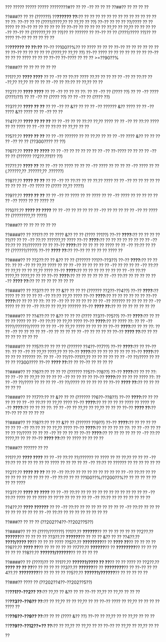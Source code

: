 ??? ????? ????? ????? ????????#?? ?? ?? -?? ?? ?? ??
??##?? ?? ?? ?? ??

??###?? ?? ?? (??????)
??**?????? ??:**?? ?? ?? ?? ?? ?? ?? ?? ?? ?? ?? ?? ?? ?? ?? ??:
??-?? ?? ?? (????/????,?? ?? ??,?? ?? ??)
??-?? ?? ?? ?? ??/???? ?? ?? ???? ??
??-?? ?? ?? ?? ?? ?? ??
??-?? ?? ?? ?? ?? ?? ??,?? ?? ??,?? ?? ?? ??
??-?? ??-?? ?? (??????,?? ?? ??)?? ?? ?????? ??
??-?? ?? ?? (????/???? ??)?? ?? ????
??-?? ?? ?? ?? ?? ??

??**?????? ?? ??:??**
??-?? ??100??%?? ?? ???? ?? ?? ??
??-?? ?? ?? ?? ?? ?? ?? ??
??-?? ?? ?? ?? ?? ?? (????,?? ??,?? ??)
??-?? ???? ?? ?? ?? ?? ?? ?? ??
??-?? ?? ?? ?? ???? ?? ?? ??
??-?? ??-???? ?? ?? ?? >=??90??%

??###?? ?? ?? ?? ?? ?? ??

??1??.?? **???? ????**
??  ?? -?? ?? ??:?? ???? ??.?? ?? ??
??  ?? -?? ?? ??:?? ??-??,?? ??,?? ?? ??
??  ?? -?? ?? ??:?? ?? ??,?? ?? ??

??2??.?? **???? ????**
??  ?? -?? ?? ?? ?? ??:
??    ?? -?? ?? (???? ??)
??    ?? -?? ???? (????/??)
??    ?? -?? ?? (???? ??)
??    ?? -?? ?? (???? ??)

??3??.?? **???? ?? ??**
??  ?? -?? ?? &?? ??
??  ?? -?? ?????? &?? ????
??  ?? -?? ???? &?? ????
??  ?? -?? ?? ??

??4??.?? **???? ?? ?? ??**
??  ?? -?? ?? ?? ??:?? ??,?? ????
??  ?? -?? ?? ??:?? ???? ?? ?? ????
??  ?? -?? ?? ??:?? ?? ??,?? ?? ??

??5??.?? **???? ?? ??**
??  ?? -?? ?????? ?? ?? ??.?? ??
??  ?? -?? ???? &?? ?? ??
??  ?? -?? ?? ?? (??300???? ?? ??)

??6??.?? **???? ?? ????**
??  ?? -?? ?? ?? ?? ??
??  ?? -?? ??-???? ?? ??
??  ?? -?? ?? ?? (?????? ??2??.??1?? ??)

??7??.?? **???? ??**
??  ?? -?? ?? ???? ??
??  ?? -?? ???? ?? ??
??  ?? -?? ???? ?? ?? (.??????,?? .??????,?? .??????)

??8??.?? **???? ?? ??**
??  ?? -?? ?? ??:?? ?? ?? ??.?? ????
??  ?? -?? ?? ?? ?? ?? ?? ?? ??
??  ?? -?? ???? ?? (???? ??,?? ????)

??9??.?? **???? ?? ??**
??  ?? -?? ?? ???? ?? ?? ????
??  ?? -?? ???? ?? ?? ?? ??
??  ?? -?? ???? ?? ?? ???? ??

??10??.?? **???? ?? ????**
??   ?? -?? ?? ?? ??
??   ?? -?? ?? ?? ??
??   ?? -?? ?? ???? ?? (????????,?? ????)

??###?? ?? ?? ?? ?? ?? ??

??####?? ?? ??1??:?? ?? ???? &?? ?? ?? (???? ??1??)
??-?? **????:**?? ?? ?? ?? ?? ??/??
?? ?? -?? ??:?? ??????,?? ????
??-?? **????:**?? ?? ?? ?? ?? ?? ??
?? ?? -?? ??:?? ?? ??/?????? ?? ??
??-?? **????:**?? ?? ?? ?? ?? ????
?? ?? -?? ??:?? ?? ?? ?? (??????/????)
??-?? **???? ??:**?? ??-?? ?? ?? ?? ?? ???? ??

??####?? ?? ??2??:?? ?? &?? ?? ?? (?????? ??1??-??3??)
??-?? **????:**?? ?? ?? ??:
?? ?? -?? ?? ??,?? ???? ??
?? ?? -?? ?? ?? ??
?? ?? -?? ?? ??
?? ?? -?? ??:?? ?? ??,?? ?? ?? ??,?? ????
??-?? **????:**?? ?? ?? ?? ?? ?? ??
?? ?? -?? ??:?? ????,?? ????,?? ?? ??
??-?? **????:**?? ?? ?? ?? ??
?? ?? -?? ??:?? ?? ?? ?? ??
??-?? **???? ??:**?? ?? ?? ?? ?? ?? ?? ??

??####?? ?? ??3??:?? ?? ?? &?? ?? ?? ?? (?????? ??2??-??4??)
??-?? **????:**?? ???? ?? ?? ??
?? ?? -?? ??:?? ??,?? ????
??-?? **????:**?? ?? ?? ?? ?? ?? ??
??-?? **????:**?? ?? ?? ?? ??:
?? ?? -?? ?? ?? ?? ?? ??
?? ?? -?? ?????? ?? ?? ??
?? ?? -?? ???? ??
?? ?? -?? ??:?? ?? ??,?? ??????
??-?? **???? ??:**?? ?? ?? ?? ?? ?? ?? ??

??####?? ?? ??4??:?? ?? &?? ?? ?? ?? (???? ??3??-??5??)
??-?? **????:**?? ?? ?? ?? ?? ????
?? ?? -?? ??:?? ?? ??,?? ????
??-?? **????:**?? ?? ???? ??:
?? ?? -?? ????/??????/???? ??
?? ?? -?? ??,?? ???? ?? ?? ?? ??
??-?? **????:**?? ?? ?? ??:
?? ?? -?? ?? ?? ??
?? ?? -?? ?? ?? ??
?? ?? -?? ?? ?? ?? ??
??-?? **???? ??:**?? ?? ?? ?? ?? ?? ?? ?? ??

??####?? ?? ??5??:?? ?? ?? ?? (?????? ??4??-??7??)
??-?? **????:**?? ?? ??-?? ??:
?? ?? -?? ?? ??,?? ????,?? ??
??-?? **????:**?? ?? ?? ?? ?? ?? ??
??-?? **????:**?? ?? ?? ?? ?????? ??:
?? ?? -?? ??/??-??1??,?? ?? ?? ?? ??
?? ?? -?? ??/???? ?? ?? ?? ?? ??300????
??-?? **???? ??:**?? ?? ??-?? ?? ?? ?? ??

??####?? ?? ??6??:?? ?? ?? ?? (?????? ??5??-??8??)
??-?? **????:**?? ?? ?? ??:
?? ?? -?? ?? ??,?? ?? ??
?? ?? -?? ?? ?? ?? ??
??-?? **????:**?? ?? ?? ?? ???? ??:
?? ?? -?? ??/???? ?? ??
?? ?? -?? ??/???? ?? ?? ?? ?? ??
??-?? **???? ??:**?? ?? ?? ?? ?? ?? ??

??####?? ?? ??7??:?? ?? &?? ?? ?? (?????? ??6??-??8??)
??-?? **????:**?? ?? ?? ?? ??
?? ?? -?? ??:?? ?? ??,?? ????
??-?? **????:**?? ?? ?? ?? ?? ???? ?? ????
??-?? **????:**?? ?? ?? ?? ??:
?? ?? -?? ?? ??,?? ?? ??,?? ?? ?? ??
??-?? **???? ??:**?? ??-?? ?? ?? ?? ?? ??

??####?? ?? ??8??:?? ?? ?? &?? ?? (?????? ??9??)
??-?? **????:**?? ?? ?? ?? ?? ??
?? ?? -?? ??:?? ?? ?? ??,?? ????
??-?? **????:**?? ?? ?? ?? ?? ??:
?? ?? -?? ?? ?? ?? ?? ??/???? ??
?? ?? -?? ?? ?? ?? ??
??-?? **????:**?? ?? ?? ?? ??
?? ?? -?? ??:?? ????,?? ?? ??
??-?? **???? ??:**?? ?? ???? ?? ?? ?? ??

??###?? ?????? ?? ??

??1??.?? **???? ????**
??  ?? -?? ??:?? ??/?????? ?? ???? ?? ?? ??.?? ??
??  ?? -?? ??:?? ?? ?? ?? ?? ?? ?? ???? ?? ?? ??
??  ?? -?? ??:?? ?? ?????? ?? ?? ?? ?? ?? ??

??2??.?? **???? ?? ??**
??  ?? -?? ??:?? ?? ?? ?? ?? ?? ?? ??
??  ?? -?? ??:?? ?? ?? ?? ?? ?? ?? ?? ??
??  ?? -?? ??:?? ?? ?? ??100??%/??200??%?? ?? ?? ?? ?? ?? ?? ?? ????

??3??.?? **???? ?? ????**
??  ?? -?? ??:?? ?? ?? ?? ?? ?? ?? ?? ?? ?? ??
??  ?? -?? ??:?? ???? ?? ?? ???? ?? ??'?? ?? ?? ??
??  ?? -?? ??:?? ?? ?? ?? ?? ?? ?? ??

??4??.?? **???? ??????**
??  ?? -?? ??:?? ?? ?? ?? ?? ?? ??
??  ?? -?? ??:?? ?? ?? ?? ?? ?? ?? ?? ??
??  ?? -?? ??:?? ?? ?? ?? ?? ?? ?? ?? ??

??###?? ?? ?? ?? (??202??4??-??202??5??)

??####?? ?? ?? (????/??????)
??1??.?? **??????**?? ?? ?? ?? ?? ?? ??
??2??.?? **??????**?? ?? ?? ?? ??
??3??.?? **??????**?? ?? ?? ?? &?? ?? ??
??4??.?? **????/???? ??**?? ?? ?? ?? ????
??5??.?? **????????**?? ?? **???? ??**?? ?? ?? ?? ??
??6??.?? **???? ??**?? ?? ?? ?? ?? ??
??7??.?? **??????**?? ?? **????????**?? ?? ?? ?? ?? ?? ??
??8??.?? **??????/??????**?? ?? ?? ?? ??

??####?? ?? (????)?? ??
??1??.?? **??????/???? ?? ??**?? ?? ?? ???? ??
??2??.?? **???? ?? ?? ??**?? ?? ?? ?? ??
??3??.?? **??????**?? ?? **????????**?? ?? ??-?? ??
??4??.?? **????????**?? ?? ?? ?? ??
??5??.?? **??????/??????**?? ?? ?? ?? ?? ??

??###?? ???? ?? (??202??4??-??202??5??)

??**??1??-??2?? ??:**?? ??,?? ?? &?? ?? ??
??-?? ??,?? ?? ??,?? ?? ?? ??

??**??3??-??6?? ??:**?? ?? ??,?? ?? ?? ??,?? ?? ??
??-?? ???? ?? ??,?? ?? ?? ?? ?? ???? ??

??**??6??-??9?? ??:**?? ?? ?? (???? &?? ??)
??-?? ?? ??,?? ?? ?? ??,?? ?? ?? ??

??**??9??-??12??+?? ??:**?? ?? ??,?? ?? ??,?? ?? ??
??-?? ?? ??,?? ?? ??,?? ?? ??

??